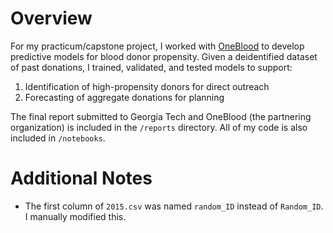 # Overview
For my practicum/capstone project, I worked with [OneBlood](https://www.oneblood.org/) to develop predictive models for blood donor propensity. Given a deidentified dataset of past donations, I trained, validated, and tested models to support:
1. Identification of high-propensity donors for direct outreach
2. Forecasting of aggregate donations for planning

The final report submitted to Georgia Tech and OneBlood (the partnering organization) is included in the `/reports` directory. All of my code is also included in `/notebooks`.

# Additional Notes
* The first column of `2015.csv` was named `random_ID` instead of `Random_ID`. I manually modified this.
